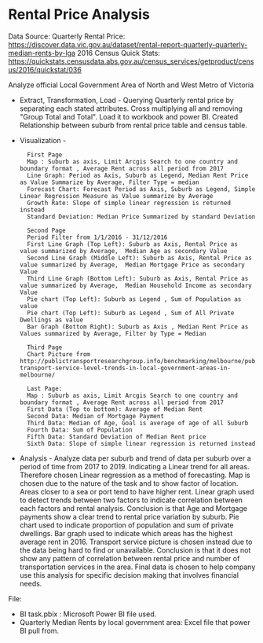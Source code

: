   
# Rental Price Analysis

Data Source:
Quarterly Rental Price: https://discover.data.vic.gov.au/dataset/rental-report-quarterly-quarterly-median-rents-by-lga
2016 Census Quick Stats: https://quickstats.censusdata.abs.gov.au/census_services/getproduct/census/2016/quickstat/036

Analyze official Local Government Area of North and West Metro of Victoria

- Extract, Transformation, Load -
        Querying Quarterly rental price by separating each stated attributes. Cross multiplying all and removing "Group Total and Total". Load it to workbook and power BI.
        Created Relationship between suburb from rental price table and census table.
- Visualization -

        
        First Page
        Map : Suburb as axis, Limit Arcgis Search to one country and boundary format , Average Rent across all period from 2017
        Line Graph: Period as Axis, Suburb as Legend, Median Rent Price as Value Summarize by Average, Filter Type = median
        Forecast Chart: Forecast Period as Axis, Suburb as Legend, Simple Linear Regression Measure as Value summarize by Average
        Growth Rate: Slope of simple linear regression is returned instead
        Standard Deviation: Median Price Summarized by standard Deviation
        
        Second Page
        Period Filter from 1/1/2016 - 31/12/2016
        First Line Graph (Top Left): Suburb as Axis, Rental Price as value summarized by Average,  Median Age as secondary Value
        Second Line Graph (Middle Left): Suburb as Axis, Rental Price as value summarized by Average,  Median Mortgage Price as secondary Value
        Third Line Graph (Bottom Left): Suburb as Axis, Rental Price as value summarized by Average,  Median Household Income as secondary Value
        Pie chart (Top Left): Suburb as Legend , Sum of Population as value
        Pie chart (Top Left): Suburb as Legend , Sum of All Private Dwellings as value
        Bar Graph (Bottom Right): Suburb as Axis , Median Rent Price as Values summarized by Average, Filter by Type = Median

        Third Page
        Chart Picture from http://publictransportresearchgroup.info/benchmarking/melbourne/public-transport-service-level-trends-in-local-government-areas-in-melbourne/

        Last Page:
        Map : Suburb as axis, Limit Arcgis Search to one country and boundary format , Average Rent across all period from 2017
        First Data (Top to bottom): Average of Median Rent
        Second Data: Median of Mortgage Payment
        Third Data: Median of Age, Goal is average of age of all Suburb
        Fourth Data: Sum of Population
        Fifth Data: Standard Deviation of Median Rent price
        Sixth Data: Slope of simple linear regression is returned instead

- Analysis -
        Analyze data per suburb and trend of data per suburb over a period of time from 2017 to 2019. Indicating a Linear trend for all areas. Therefore chosen Linear regression as a method of forecasting.
        Map is chosen due to the nature of the task and to show factor of location. Areas closer to a sea or port tend to have higher rent.
        Linear graph used to detect trends between two factors to indicate correlation between each factors and rental analysis. Conclusion is that Age and Mortgage payments show a clear trend to rental price variation by suburb.
        Pie chart used to indicate proportion of population and sum of private dwellings.
        Bar graph used to indicate which areas has the highest average rent in 2016.
        Transport service picture is chosen instead due to the data being hard to find or unavailable. Conclusion is that it does not show any pattern of correlation between rental price and number of transportation services in the area.
        Final data is chosen to help company use this analysis for specific decision making that involves financial needs.

File:
* BI task.pbix : Microsoft Power BI file used.
* Quarterly Median Rents by local government area: Excel file that power BI pull from.
